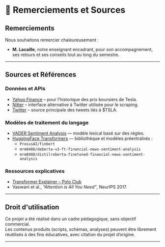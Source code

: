 # 🙏 Remerciements et Sources

## Remerciements

Nous souhaitons remercier chaleureusement :
- **M. Lacaille**, notre enseignant encadrant, pour son accompagnement, ses retours et ses conseils tout au long du semestre.


---

## Sources et Références

### Données et APIs
- [Yahoo Finance](https://finance.yahoo.com) – pour l’historique des prix boursiers de Tesla.
- [Nitter](https://nitter.net) – interface alternative à Twitter utilisée pour le scraping.
- [Twitter](https://twitter.com) – source principale des tweets liés à $TSLA.

### Modèles de traitement du langage
- [VADER Sentiment Analysis](https://github.com/cjhutto/vaderSentiment) — modèle lexical basé sur des règles.
- [HuggingFace Transformers](https://huggingface.co/models) — bibliothèque et modèles préentraînés :
  - `ProsusAI/finbert`
  - `mrm8488/deberta-v3-ft-financial-news-sentiment-analysis`
  - `mrm8488/distilroberta-finetuned-financial-news-sentiment-analysis`

### Ressources explicatives
- [Transformer Explainer – Polo Club](https://poloclub.github.io/transformer-explainer/)
- Vaswani et al., *“Attention is All You Need”*, NeurIPS 2017.

---

## Droit d'utilisation

Ce projet a été réalisé dans un cadre pédagogique, sans objectif commercial.  
Les contenus produits (scripts, schémas, analyses) peuvent être librement réutilisés à des fins éducatives, avec citation du projet d’origine.

---

